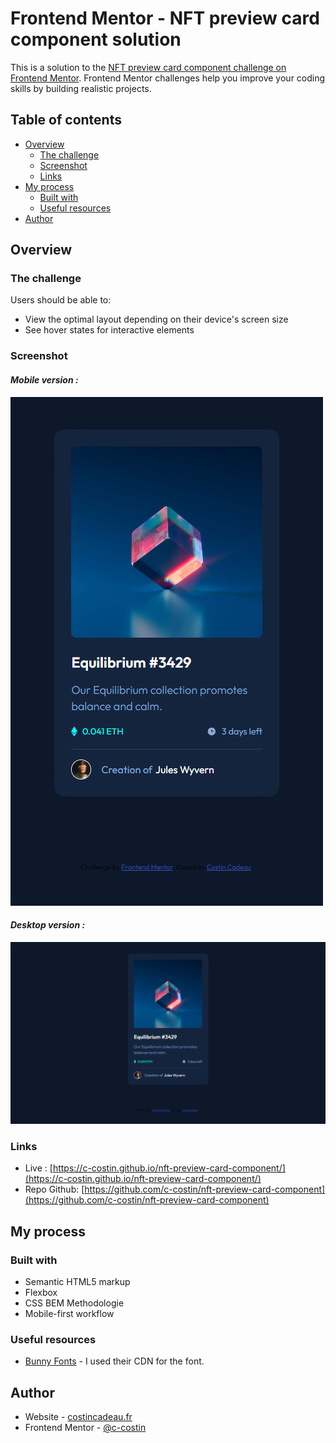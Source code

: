 # Frontend Mentor - NFT preview card component solution

This is a solution to the [NFT preview card component challenge on Frontend Mentor](https://www.frontendmentor.io/challenges/nft-preview-card-component-SbdUL_w0U). Frontend Mentor challenges help you improve your coding skills by building realistic projects. 

## Table of contents

- [Overview](#overview)
  - [The challenge](#the-challenge)
  - [Screenshot](#screenshot)
  - [Links](#links)
- [My process](#my-process)
  - [Built with](#built-with)
  - [Useful resources](#useful-resources)
- [Author](#author)

## Overview

### The challenge

Users should be able to:

- View the optimal layout depending on their device's screen size
- See hover states for interactive elements

### Screenshot

#### *Mobile version :*
![](./docs/screenshots/mobile.png)

#### *Desktop version :*
![](./docs/screenshots/desktop.png)

### Links

- Live : [https://c-costin.github.io/nft-preview-card-component/](https://c-costin.github.io/nft-preview-card-component/)
- Repo Github: [https://github.com/c-costin/nft-preview-card-component](https://github.com/c-costin/nft-preview-card-component)

## My process

### Built with

- Semantic HTML5 markup
- Flexbox
- CSS BEM Methodologie
- Mobile-first workflow

### Useful resources

- [Bunny Fonts](https://fonts.bunny.net/) - I used their CDN for the font.

## Author

- Website - [costincadeau.fr](https://costincadeau.fr)
- Frontend Mentor - [@c-costin](https://www.frontendmentor.io/profile/c-costin)